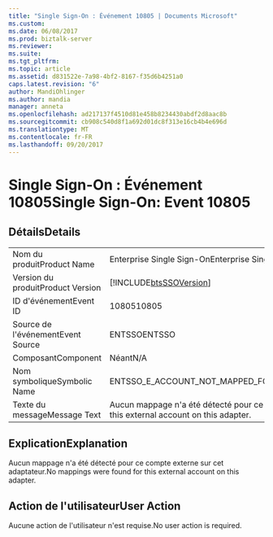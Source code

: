 ```yaml
---
title: "Single Sign-On : Événement 10805 | Documents Microsoft"
ms.custom: 
ms.date: 06/08/2017
ms.prod: biztalk-server
ms.reviewer: 
ms.suite: 
ms.tgt_pltfrm: 
ms.topic: article
ms.assetid: d831522e-7a98-4bf2-8167-f35d6b4251a0
caps.latest.revision: "6"
author: MandiOhlinger
ms.author: mandia
manager: anneta
ms.openlocfilehash: ad217137f4510d81e458b8234430abdf2d8aac8b
ms.sourcegitcommit: cb908c540d8f1a692d01dc8f313e16cb4b4e696d
ms.translationtype: MT
ms.contentlocale: fr-FR
ms.lasthandoff: 09/20/2017
---
```

# <a name="single-sign-on-event-10805"></a><span data-ttu-id="d35d7-102">Single Sign-On : Événement 10805</span><span class="sxs-lookup"><span data-stu-id="d35d7-102">Single Sign-On: Event 10805</span></span>
## <a name="details"></a><span data-ttu-id="d35d7-103">Détails</span><span class="sxs-lookup"><span data-stu-id="d35d7-103">Details</span></span>  
  
|||  
|-|-|  
|<span data-ttu-id="d35d7-104">Nom du produit</span><span class="sxs-lookup"><span data-stu-id="d35d7-104">Product Name</span></span>|<span data-ttu-id="d35d7-105">Enterprise Single Sign-On</span><span class="sxs-lookup"><span data-stu-id="d35d7-105">Enterprise Single Sign-On</span></span>|  
|<span data-ttu-id="d35d7-106">Version du produit</span><span class="sxs-lookup"><span data-stu-id="d35d7-106">Product Version</span></span>|[!INCLUDE[btsSSOVersion](../includes/btsssoversion-md.md)]|  
|<span data-ttu-id="d35d7-107">ID d'événement</span><span class="sxs-lookup"><span data-stu-id="d35d7-107">Event ID</span></span>|<span data-ttu-id="d35d7-108">10805</span><span class="sxs-lookup"><span data-stu-id="d35d7-108">10805</span></span>|  
|<span data-ttu-id="d35d7-109">Source de l'événement</span><span class="sxs-lookup"><span data-stu-id="d35d7-109">Event Source</span></span>|<span data-ttu-id="d35d7-110">ENTSSO</span><span class="sxs-lookup"><span data-stu-id="d35d7-110">ENTSSO</span></span>|  
|<span data-ttu-id="d35d7-111">Composant</span><span class="sxs-lookup"><span data-stu-id="d35d7-111">Component</span></span>|<span data-ttu-id="d35d7-112">Néant</span><span class="sxs-lookup"><span data-stu-id="d35d7-112">N/A</span></span>|  
|<span data-ttu-id="d35d7-113">Nom symbolique</span><span class="sxs-lookup"><span data-stu-id="d35d7-113">Symbolic Name</span></span>|<span data-ttu-id="d35d7-114">ENTSSO_E_ACCOUNT_NOT_MAPPED_FOR_ADAPTER</span><span class="sxs-lookup"><span data-stu-id="d35d7-114">ENTSSO_E_ACCOUNT_NOT_MAPPED_FOR_ADAPTER</span></span>|  
|<span data-ttu-id="d35d7-115">Texte du message</span><span class="sxs-lookup"><span data-stu-id="d35d7-115">Message Text</span></span>|<span data-ttu-id="d35d7-116">Aucun mappage n'a été détecté pour ce compte externe sur cet adaptateur.</span><span class="sxs-lookup"><span data-stu-id="d35d7-116">No mappings were found for this external account on this adapter.</span></span>|  
  
## <a name="explanation"></a><span data-ttu-id="d35d7-117">Explication</span><span class="sxs-lookup"><span data-stu-id="d35d7-117">Explanation</span></span>  
 <span data-ttu-id="d35d7-118">Aucun mappage n'a été détecté pour ce compte externe sur cet adaptateur.</span><span class="sxs-lookup"><span data-stu-id="d35d7-118">No mappings were found for this external account on this adapter.</span></span>  
  
## <a name="user-action"></a><span data-ttu-id="d35d7-119">Action de l'utilisateur</span><span class="sxs-lookup"><span data-stu-id="d35d7-119">User Action</span></span>  
 <span data-ttu-id="d35d7-120">Aucune action de l'utilisateur n'est requise.</span><span class="sxs-lookup"><span data-stu-id="d35d7-120">No user action is required.</span></span>
